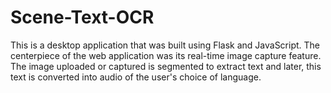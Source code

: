 # Scene-Text-OCR
This is a desktop application that was built using Flask and JavaScript. 
The centerpiece of the web application was its real-time image capture feature. 
The image uploaded or captured is segmented to extract text and later, this text is converted into audio of the user's choice of language.
